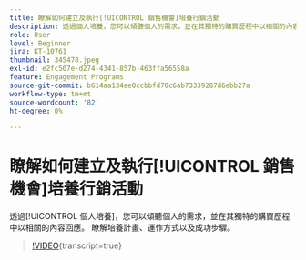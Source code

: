 ```yaml
---
title: 瞭解如何建立及執行[!UICONTROL 銷售機會]培養行銷活動
description: 透過個人培養，您可以傾聽個人的需求，並在其獨特的購買歷程中以相關的內容回應。 瞭解培養計畫、運作方式以及成功步驟。
role: User
level: Beginner
jira: KT-10761
thumbnail: 345478.jpeg
exl-id: e2fc507e-d274-4341-857b-463ffa56558a
feature: Engagement Programs
source-git-commit: b614aa134ee0ccbbfd70c6ab73339287d6ebb27a
workflow-type: tm+mt
source-wordcount: '82'
ht-degree: 0%

---
```


# 瞭解如何建立及執行[!UICONTROL 銷售機會]培養行銷活動

透過[!UICONTROL 個人培養]，您可以傾聽個人的需求，並在其獨特的購買歷程中以相關的內容回應。 瞭解培養計畫、運作方式以及成功步驟。

>[!VIDEO](https://video.tv.adobe.com/v/345478/?quality=12&learn=on){transcript=true}
